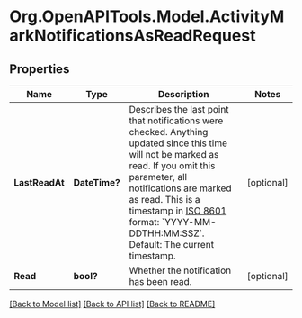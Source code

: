 # Org.OpenAPITools.Model.ActivityMarkNotificationsAsReadRequest

## Properties

Name | Type | Description | Notes
------------ | ------------- | ------------- | -------------
**LastReadAt** | **DateTime?** | Describes the last point that notifications were checked. Anything updated since this time will not be marked as read. If you omit this parameter, all notifications are marked as read. This is a timestamp in [ISO 8601](https://en.wikipedia.org/wiki/ISO_8601) format: &#x60;YYYY-MM-DDTHH:MM:SSZ&#x60;. Default: The current timestamp. | [optional] 
**Read** | **bool?** | Whether the notification has been read. | [optional] 

[[Back to Model list]](../README.md#documentation-for-models) [[Back to API list]](../README.md#documentation-for-api-endpoints) [[Back to README]](../README.md)


